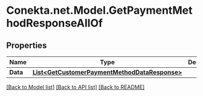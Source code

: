# Conekta.net.Model.GetPaymentMethodResponseAllOf

## Properties

Name | Type | Description | Notes
------------ | ------------- | ------------- | -------------
**Data** | [**List&lt;GetCustomerPaymentMethodDataResponse&gt;**](GetCustomerPaymentMethodDataResponse.md) |  | [optional] 

[[Back to Model list]](../README.md#documentation-for-models) [[Back to API list]](../README.md#documentation-for-api-endpoints) [[Back to README]](../README.md)

